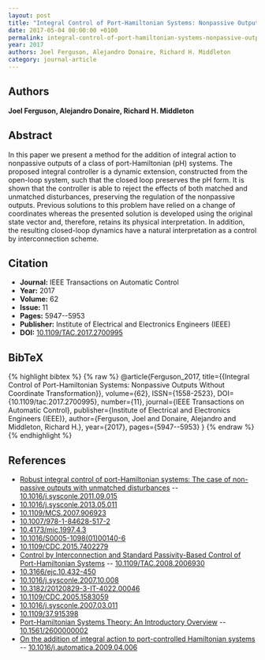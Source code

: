 ```yaml
---
layout: post
title: "Integral Control of Port-Hamiltonian Systems: Nonpassive Outputs Without Coordinate Transformation"
date: 2017-05-04 00:00:00 +0100
permalink: integral-control-of-port-hamiltonian-systems-nonpassive-outputs-without-coordinate-transformation
year: 2017
authors: Joel Ferguson, Alejandro Donaire, Richard H. Middleton
category: journal-article
---
```

 
## Authors
**Joel Ferguson, Alejandro Donaire, Richard H. Middleton**
 
## Abstract
In this paper we present a method for the addition of integral action to nonpassive outputs of a class of port-Hamiltonian (pH) systems. The proposed integral controller is a dynamic extension, constructed from the open-loop system, such that the closed loop preserves the pH form. It is shown that the controller is able to reject the effects of both matched and unmatched disturbances, preserving the regulation of the nonpassive outputs. Previous solutions to this problem have relied on a change of coordinates whereas the presented solution is developed using the original state vector and, therefore, retains its physical interpretation. In addition, the resulting closed-loop dynamics have a natural interpretation as a control by interconnection scheme.
 
## Citation
- **Journal:** IEEE Transactions on Automatic Control
- **Year:** 2017
- **Volume:** 62
- **Issue:** 11
- **Pages:** 5947--5953
- **Publisher:** Institute of Electrical and Electronics Engineers (IEEE)
- **DOI:** [10.1109/TAC.2017.2700995](https://doi.org/10.1109/TAC.2017.2700995)
 
## BibTeX
{% highlight bibtex %}
{% raw %}
@article{Ferguson_2017,
  title={{Integral Control of Port-Hamiltonian Systems: Nonpassive Outputs Without Coordinate Transformation}},
  volume={62},
  ISSN={1558-2523},
  DOI={10.1109/tac.2017.2700995},
  number={11},
  journal={IEEE Transactions on Automatic Control},
  publisher={Institute of Electrical and Electronics Engineers (IEEE)},
  author={Ferguson, Joel and Donaire, Alejandro and Middleton, Richard H.},
  year={2017},
  pages={5947--5953}
}
{% endraw %}
{% endhighlight %}
 
## References
- [Robust integral control of port-Hamiltonian systems: The case of non-passive outputs with unmatched disturbances](robust-integral-control-of-port-hamiltonian-systems-the-case-of-non-passive-outputs-with-unmatched-disturbances) -- [10.1016/j.sysconle.2011.09.015](https://doi.org/10.1016/j.sysconle.2011.09.015)
- [10.1016/j.sysconle.2013.05.011](https://doi.org/10.1016/j.sysconle.2013.05.011)
- [10.1109/MCS.2007.906923](https://doi.org/10.1109/MCS.2007.906923)
- [10.1007/978-1-84628-517-2](https://doi.org/10.1007/978-1-84628-517-2)
- [10.4173/mic.1997.4.3](https://doi.org/10.4173/mic.1997.4.3)
- [10.1016/S0005-1098(01)00140-6](https://doi.org/10.1016/S0005-1098(01)00140-6)
- [10.1109/CDC.2015.7402279](https://doi.org/10.1109/CDC.2015.7402279)
- [Control by Interconnection and Standard Passivity-Based Control of Port-Hamiltonian Systems](control-by-interconnection-and-standard-passivity-based-control-of-port-hamiltonian-systems) -- [10.1109/TAC.2008.2006930](https://doi.org/10.1109/TAC.2008.2006930)
- [10.3166/ejc.10.432-450](https://doi.org/10.3166/ejc.10.432-450)
- [10.1016/j.sysconle.2007.10.008](https://doi.org/10.1016/j.sysconle.2007.10.008)
- [10.3182/20120829-3-IT-4022.00046](https://doi.org/10.3182/20120829-3-IT-4022.00046)
- [10.1109/CDC.2005.1583059](https://doi.org/10.1109/CDC.2005.1583059)
- [10.1016/j.sysconle.2007.03.011](https://doi.org/10.1016/j.sysconle.2007.03.011)
- [10.1109/37.915398](https://doi.org/10.1109/37.915398)
- [Port-Hamiltonian Systems Theory: An Introductory Overview](port-hamiltonian-systems-theory-an-introductory-overview-journal) -- [10.1561/2600000002](https://doi.org/10.1561/2600000002)
- [On the addition of integral action to port-controlled Hamiltonian systems](on-the-addition-of-integral-action-to-port-controlled-hamiltonian-systems) -- [10.1016/j.automatica.2009.04.006](https://doi.org/10.1016/j.automatica.2009.04.006)

